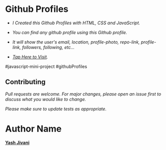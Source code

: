 #  Github Profiles

- *I Created this Github Profiles with HTML, CSS and JavaScript.*
- *You can find any github profile using this Github profile.*
- *It will show the user's email, location, profile-photo, repo-link, profile-link, followers, following, etc...*

- *[Tap Here to Visit](https://61f7e94f5deb8ac24bacb23b--fervent-franklin-6c29b2.netlify.app/).*

#javascript-mini-project #githubProfiles

## Contributing

*Pull requests are welcome. For major changes, please open an issue first to discuss what you would like to change.*


 *Please make sure to update tests as appropriate.*

# Author Name
**[Yash Jivani](https://github.com/yash-jivani)**
